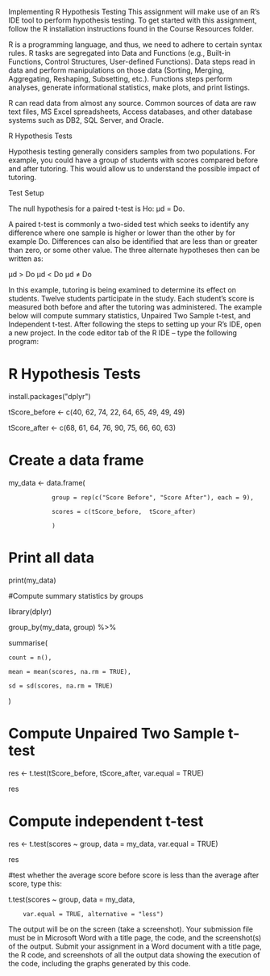 Implementing R Hypothesis Testing
This assignment will make use of an R’s IDE tool to perform hypothesis testing. To get started with this assignment, follow the R installation instructions found in the Course Resources folder.

R is a programming language, and thus, we need to adhere to certain syntax rules. R tasks are segregated into Data and Functions (e.g., Built-in Functions, Control Structures, User-defined Functions). Data steps read in data and perform manipulations on those data (Sorting, Merging, Aggregating, Reshaping, Subsetting, etc.). Functions steps perform analyses, generate informational statistics, make plots, and print listings.

R can read data from almost any source. Common sources of data are raw text files, MS Excel spreadsheets, Access databases, and other database systems such as DB2, SQL Server, and Oracle.

R Hypothesis Tests

Hypothesis testing generally considers samples from two populations. For example, you could have a group of students with scores compared before and after tutoring. This would allow us to understand the possible impact of tutoring.

Test Setup

The null hypothesis for a paired t-test is Ho: μd = Do.

A paired t-test is commonly a two-sided test which seeks to identify any difference where one sample is higher or lower than the other by for example Do. Differences can also be identified that are less than or greater than zero, or some other value. The three alternate hypotheses then can be written as:

μd > Do
μd < Do
μd ≠ Do

In this example, tutoring is being examined to determine its effect on students. Twelve students participate in the study. Each student’s score is measured both before and after the tutoring was administered. The example below will compute summary statistics, Unpaired Two Sample t-test, and Independent t-test. After following the steps to setting up your R’s IDE, open a new project.  In the code editor tab of the R IDE – type the following program:

 

# R Hypothesis Tests

install.packages("dplyr")

 

tScore_before <- c(40, 62, 74, 22, 64, 65, 49, 49, 49)

tScore_after <- c(68, 61, 64, 76, 90, 75, 66, 60, 63)

# Create a data frame

my_data <- data.frame(

                group = rep(c("Score Before", "Score After"), each = 9),

                scores = c(tScore_before,  tScore_after)

                )

 

# Print all data

print(my_data)

 

#Compute summary statistics by groups

library(dplyr)

group_by(my_data, group) %>%

  summarise(

    count = n(),

    mean = mean(scores, na.rm = TRUE),

    sd = sd(scores, na.rm = TRUE)

  )

 

# Compute Unpaired Two Sample t-test

res <- t.test(tScore_before, tScore_after, var.equal = TRUE)

res

 

# Compute independent t-test

res <- t.test(scores ~ group, data = my_data, var.equal = TRUE)

res

 

#test whether the average score before score is less than the average after score, type this:

t.test(scores ~ group, data = my_data,

        var.equal = TRUE, alternative = "less")

 

The output will be on the screen (take a screenshot). Your submission file must be in Microsoft Word with a title page, the code, and the screenshot(s) of the output.
Submit your assignment in a Word document with a title page, the R code, and screenshots of all the output data showing the execution of the code, including the graphs generated by this code.
